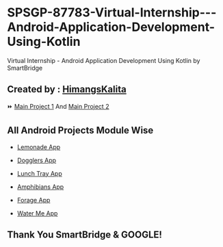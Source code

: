 # SPSGP-87783-Virtual-Internship---Android-Application-Development-Using-Kotlin

Virtual Internship - Android Application Development Using Kotlin by SmartBridge

## Created by : [HimangsKalita](https://github.com/himangskalita)

⏩ [Main Project 1](https://github.com/smartinternz02/SPSGP-87783-Virtual-Internship---Android-Application-Development-Using-Kotlin/tree/main/Project%201%20-%20Near%20by%20places%20project)  And [Main Project 2](https://github.com/smartinternz02/SPSGP-87783-Virtual-Internship---Android-Application-Development-Using-Kotlin/tree/main/Project%202%20-%20Grocery%20App)

## All Android Projects Module Wise

* [Lemonade App](https://github.com/smartinternz02/SPSGP-87783-Virtual-Internship---Android-Application-Development-Using-Kotlin/tree/main/Unit%201%20-%20Kotlin%20Basics)

* [Dogglers App](https://github.com/smartinternz02/SPSGP-87783-Virtual-Internship---Android-Application-Development-Using-Kotlin/tree/main/Unit%202%20-%20Layouts)

* [Lunch Tray App](https://github.com/smartinternz02/SPSGP-87783-Virtual-Internship---Android-Application-Development-Using-Kotlin/tree/main/Unit%203%20-%20Navigation)

* [Amphibians App](https://github.com/smartinternz02/SPSGP-87783-Virtual-Internship---Android-Application-Development-Using-Kotlin/tree/main/Unit%204%20-%20Connect%20to%20the%20Internet)

* [Forage App](https://github.com/smartinternz02/SPSGP-87783-Virtual-Internship---Android-Application-Development-Using-Kotlin/tree/main/Unit%205%20-%20Data%20Persistence)

* [Water Me App](https://github.com/smartinternz02/SPSGP-87783-Virtual-Internship---Android-Application-Development-Using-Kotlin/tree/main/Unit%206%20-%20WorkManager)

## Thank You SmartBridge & GOOGLE!
